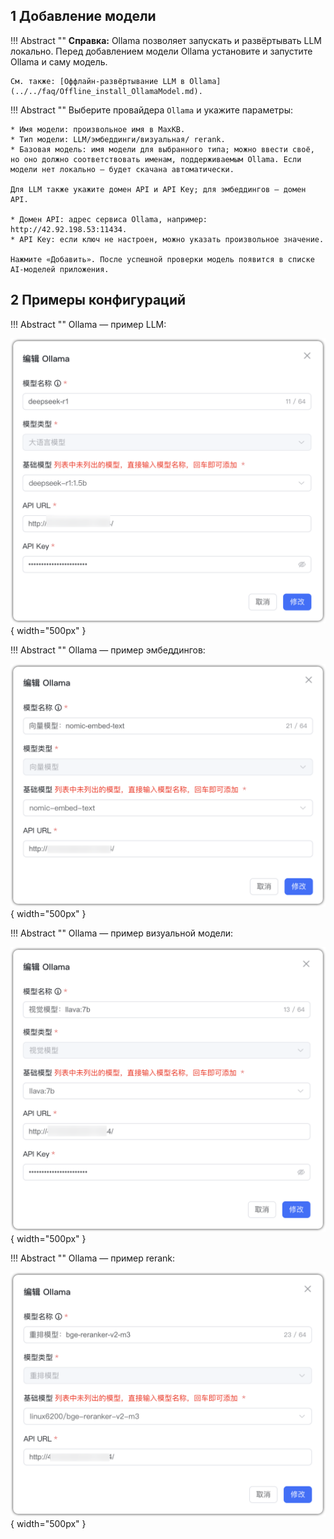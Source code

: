 ## 1 Добавление модели

!!! Abstract "" 
    **Справка:** Ollama позволяет запускать и развёртывать LLM локально. Перед добавлением модели Ollama установите и запустите Ollama и саму модель.
    
    См. также: [Оффлайн‑развёртывание LLM в Ollama](../../faq/Offline_install_OllamaModel.md).

!!! Abstract "" 
    Выберите провайдера `Ollama` и укажите параметры:

    * Имя модели: произвольное имя в MaxKB.    
    * Тип модели: LLM/эмбеддинги/визуальная/ rerank.    
    * Базовая модель: имя модели для выбранного типа; можно ввести своё, но оно должно соответствовать именам, поддерживаемым Ollama. Если модели нет локально — будет скачана автоматически. 

    Для LLM также укажите домен API и API Key; для эмбеддингов — домен API.

    * Домен API: адрес сервиса Ollama, например: http://42.92.198.53:11434.     
    * API Key: если ключ не настроен, можно указать произвольное значение.

    Нажмите «Добавить». После успешной проверки модель появится в списке AI‑моделей приложения.

## 2 Примеры конфигураций

!!! Abstract ""
    Ollama — пример LLM:

![ollama 大语言模型](../../img/model/ollama_model.png){ width="500px" }

!!! Abstract ""
    Ollama — пример эмбеддингов:

![ollama 向量模型](../../img/model/ollama_embedding_model.png){ width="500px" }

!!! Abstract ""
    Ollama — пример визуальной модели:

![ollama 视觉模型模型](../../img/model/ollama_vision.png){ width="500px" }

!!! Abstract ""
    Ollama — пример rerank:

![ollama 重排模型模型](../../img/model/ollama_reranker.png){ width="500px" }